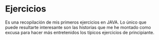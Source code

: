 # Ejercicios

Es una recopilación de mis primeros ejercicios en JAVA. Lo único que puede resultarte interesante son las historias que me he montado como excusa
para hacer más entretenidos los típicos ejercicios de principiante.
